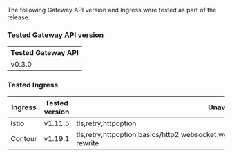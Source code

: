 <!--
  This documentation is inserted in release note for each release.
  All variables are defined in .
-->

The following Gateway API version and Ingress were tested as part of the release.

### Tested Gateway API version

| Tested Gateway API       |
| ------------------------ |
| v0.3.0 |

### Tested Ingress

| Ingress | Tested version          | Unavailable features           |
| ------- | ----------------------- | ------------------------------ |
| Istio   | v1.11.5     | tls,retry,httpoption   |
| Contour | v1.19.1    | tls,retry,httpoption,basics/http2,websocket,websocket/split,grpc,grpc/split,visibility/path,update,host-rewrite |
